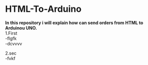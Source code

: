 # HTML-To-Arduino
**In this repository i will explain how can send orders from HTML to Arduinou UNO.**
<br/>
1.First 
<br/>
 -flgfk
  <br/>
   -dcvvvv
    <br/>
    
2.sec\
  -fvkf
